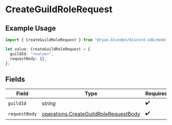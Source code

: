 # CreateGuildRoleRequest

## Example Usage

```typescript
import { CreateGuildRoleRequest } from "@ryan.blunden/discord-sdk/models/operations";

let value: CreateGuildRoleRequest = {
  guildId: "<value>",
  requestBody: {},
};
```

## Fields

| Field                                                                                          | Type                                                                                           | Required                                                                                       | Description                                                                                    |
| ---------------------------------------------------------------------------------------------- | ---------------------------------------------------------------------------------------------- | ---------------------------------------------------------------------------------------------- | ---------------------------------------------------------------------------------------------- |
| `guildId`                                                                                      | *string*                                                                                       | :heavy_check_mark:                                                                             | N/A                                                                                            |
| `requestBody`                                                                                  | [operations.CreateGuildRoleRequestBody](../../models/operations/createguildrolerequestbody.md) | :heavy_check_mark:                                                                             | N/A                                                                                            |